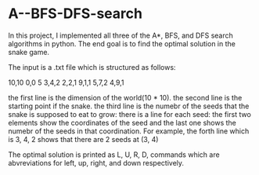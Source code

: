 # A--BFS-DFS-search

In this project, I implemented all three of the A*, BFS, and DFS search algorithms in python. The end goal is to find the optimal solution in the snake game. 

The input is a .txt file which is structured as follows:

10,10
0,0
5
3,4,2
2,2,1
9,1,1
5,7,2
4,9,1


the first line is the dimension of the world(10 * 10).
the second line is the starting point if the snake.
the third line is the numebr of the seeds that the snake is supposed to eat to grow:
there is a line for each seed: the first two elements show the coordinates of the seed and the last one shows the numebr of the seeds in that coordination. For example,
the forth line which is 3, 4, 2 shows that there are 2 seeds at (3, 4)

The optimal solution is printed as L, U, R, D, commands which are abvreviations for left, up, right, and down respectively. 

